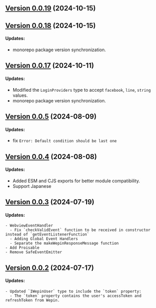## [Version 0.0.19](https://www.npmjs.com/package/@wepin/common/v/0.0.19) (2024-10-15)
## [Version 0.0.18](https://www.npmjs.com/package/@wepin/common/v/0.0.18) (2024-10-15)
#### Updates:
  - monorepo package version synchronization.

## [Version 0.0.17](https://www.npmjs.com/package/@wepin/common/v/0.0.17) (2024-10-11)
#### Updates:
  - Modified the `LoginProviders` type to accept `facebook`, `line`, `string`  values.
  - monorepo package version synchronization.

## [Version 0.0.5](https://www.npmjs.com/package/@wepin/common/v/0.0.5) (2024-08-09)

#### Updates:
  - fix `Error: Default condition should be last one`

## [Version 0.0.4](https://www.npmjs.com/package/@wepin/common/v/0.0.4) (2024-08-08)

#### Updates:
  - Added ESM and CJS exports for better module compatibility.
  - Support Japanese

## [Version 0.0.3](https://www.npmjs.com/package/@wepin/common/v/0.0.3) (2024-07-19)

#### Updates:
    - WebviewEventHandler
      - Fix `checkValidEvent` function to be received in constructor instead of `getEventListenerFunction`
      - Adding Global Event Handlers
      - Separate the makeWepinResponseMessage function
    - Add Proisable
    - Remove SafeEventEmitter

## [Version 0.0.2](https://www.npmjs.com/package/@wepin/common/v/0.0.2) (2024-07-17)

#### Updates:
    - Updated `IWepinUser` type to include the `token` property:
      - The `token` property contains the user's accessToken and refreshToken from Wepin.